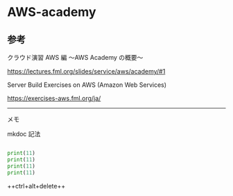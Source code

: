 # AWS-academy

## 参考

クラウド演習 AWS 編
〜AWS Academy の概要〜

https://lectures.fml.org/slides/service/aws/academy/#1

Server Build Exercises on AWS (Amazon Web Services)

https://exercises-aws.fml.org/ja/

---

メモ

mkdoc 記法

```py title="bubble_sort.py"

print(11)
print(11)
print(11)
print(11)

```

++ctrl+alt+delete++
